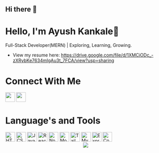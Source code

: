## Hi there 👋

# Hello, I'm Ayush Kankale👋
Full-Stack Developer(MERN) | Exploring, Learning, Growing.
* View my resume here: https://drive.google.com/file/d/1XMCiODc_-zXRybKe7634mIgAu3t_7FCA/view?usp=sharing <br/>
<div>
  <h1>Connect With Me</h1>
<a href="https://x.com/AyushKanka74608"><img src="https://img.icons8.com/fluent/48/000000/twitter-circled.png" width="30" height="30"></a>
<a href="https://www.linkedin.com/in/ayush-kankale"><img src="https://img.icons8.com/fluent/48/000000/linkedin-circled.png" width="30" height="30"></a>
</div>
<div>
  <h1>Language's and Tools</h1>
<img src="https://img.icons8.com/color/48/000000/html-5--v1.png" width="30" height="30" alt="HTML">
<img src="https://img.icons8.com/color/48/000000/css3.png" width="30" height="30" alt="CSS">
<img src="https://img.icons8.com/color/48/000000/javascript.png" width="30" height="30" alt="JavaScript">
<img src="https://img.icons8.com/color/48/000000/react-native.png" width="30" height="30" alt="ReactJS">
<img src="https://img.icons8.com/color/48/000000/nodejs.png" width="30" height="30" alt="Node.js">
<img src="https://img.icons8.com/color/48/000000/mongodb.png" width="30" height="30" alt="MongoDB">
<img src="https://img.icons8.com/?size=100&id=4PiNHtUJVbLs&format=png&color=000000" width="30" height="30" alt="Tailwind CSS">
<img src="https://img.icons8.com/color/48/000000/mysql-logo.png" width="30" height="30" alt="MySQL">  
<img src="https://img.icons8.com/?size=100&id=40669&format=png&color=000000" width="30" height="30" alt="Express">
<img src="https://img.icons8.com/?size=100&id=13441&format=png&color=000000" width="30" height="30" alt="Convex">
</div>
<div align="center">
<img src="https://github-readme-stats.vercel.app/api?username=dev-code-create&show_icons=true"/>
</div>
